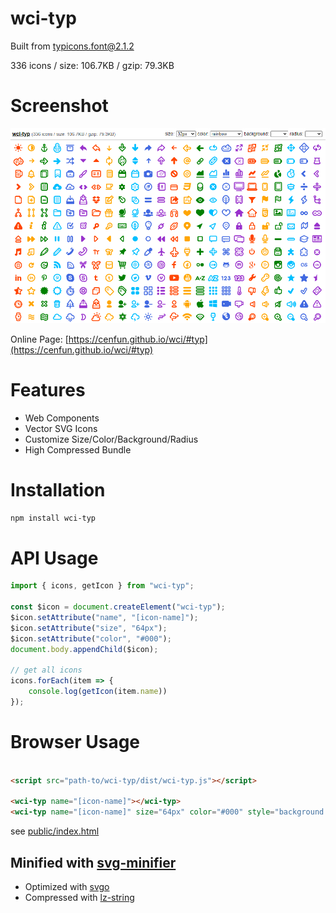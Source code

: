 # wci-typ
Built from [typicons.font@2.1.2](https://github.com/stephenhutchings/typicons.font)  

336 icons / size: 106.7KB / gzip: 79.3KB  



# Screenshot
![screenshot](public/screenshot.png)

Online Page: [https://cenfun.github.io/wci/#typ](https://cenfun.github.io/wci/#typ)

# Features
* Web Components
* Vector SVG Icons 
* Customize Size/Color/Background/Radius
* High Compressed Bundle
# Installation
```sh
npm install wci-typ
```
# API Usage
```js
import { icons, getIcon } from "wci-typ";

const $icon = document.createElement("wci-typ");
$icon.setAttribute("name", "[icon-name]");
$icon.setAttribute("size", "64px");
$icon.setAttribute("color", "#000");
document.body.appendChild($icon);

// get all icons
icons.forEach(item => {
    console.log(getIcon(item.name))
});
```
# Browser Usage
```html

<script src="path-to/wci-typ/dist/wci-typ.js"></script>

<wci-typ name="[icon-name]"></wci-typ>
<wci-typ name="[icon-name]" size="64px" color="#000" style="background:#f5f5f5;"></wci-typ>
```
see [public/index.html](public/index.html)

## Minified with [svg-minifier](https://github.com/cenfun/svg-minifier)
* Optimized with [svgo](https://github.com/svg/svgo)
* Compressed with [lz-string](https://github.com/pieroxy/lz-string)